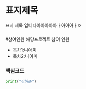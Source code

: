표지제목
===
표지 제목 입니다아아아아아ㅏ아아아ㅏㅇ

###

#참여인원
해당프로젝트 참여 인원

- 목차1:니애미
- 목차2:니아미

### 핵심코드
```python
print("김하준")
```


